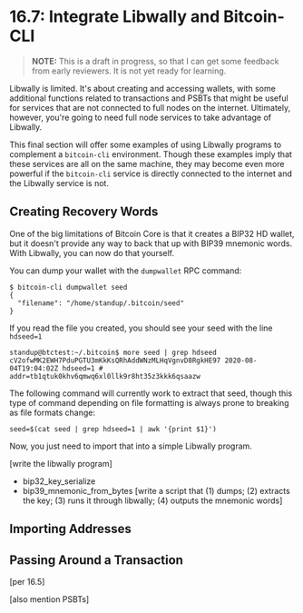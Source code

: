 # 16.7: Integrate Libwally and Bitcoin-CLI

> **NOTE:** This is a draft in progress, so that I can get some feedback from early reviewers. It is not yet ready for learning.

Libwally is limited. It's about creating and accessing wallets, with some additional functions related to transactions and PSBTs that might be useful for services that are not connected to full nodes on the internet. Ultimately, however, you're going to need full node services to take advantage of Libwally.

This final section will offer some examples of using Libwally programs to complement a `bitcoin-cli` environment. Though these examples imply that these services are all on the same machine, they may become even more powerful if the `bitcoin-cli` service is directly connected to the internet and the Libwally service is not.

## Creating Recovery Words

One of the big limitations of Bitcoin Core is that it creates a BIP32 HD wallet, but it doesn't provide any way to back that up with BIP39 mnemonic words. With Libwally, you can now do that yourself.

You can dump your wallet with the `dumpwallet` RPC command:
```
$ bitcoin-cli dumpwallet seed
{
  "filename": "/home/standup/.bitcoin/seed"
}
```
If you read the file you created, you should see your seed with the line `hdseed=1`
```
standup@btctest:~/.bitcoin$ more seed | grep hdseed
cV2ofwMK2EWH7PduPGTU3mKkKsQRhAddWNzMLHqVgnvD8RgkHE97 2020-08-04T19:04:02Z hdseed=1 # addr=tb1qtuk0khv6qmwq6xl0llk9r8ht35z3kkk6qsaazw
```

The following command will currently work to extract that seed, though this type of command depending on file formatting is always prone to breaking as file formats change:
```
seed=$(cat seed | grep hdseed=1 | awk '{print $1}')
```
Now, you just need to import that into a simple Libwally program.

[write the libwally program]
   * bip32_key_serialize
   * bip39_mnemonic_from_bytes
[write a script that (1) dumps; (2) extracts the key; (3) runs it through libwally; (4) outputs the mnemonic words]

## Importing Addresses

## Passing Around a Transaction

[per 16.5]

[also mention PSBTs]
